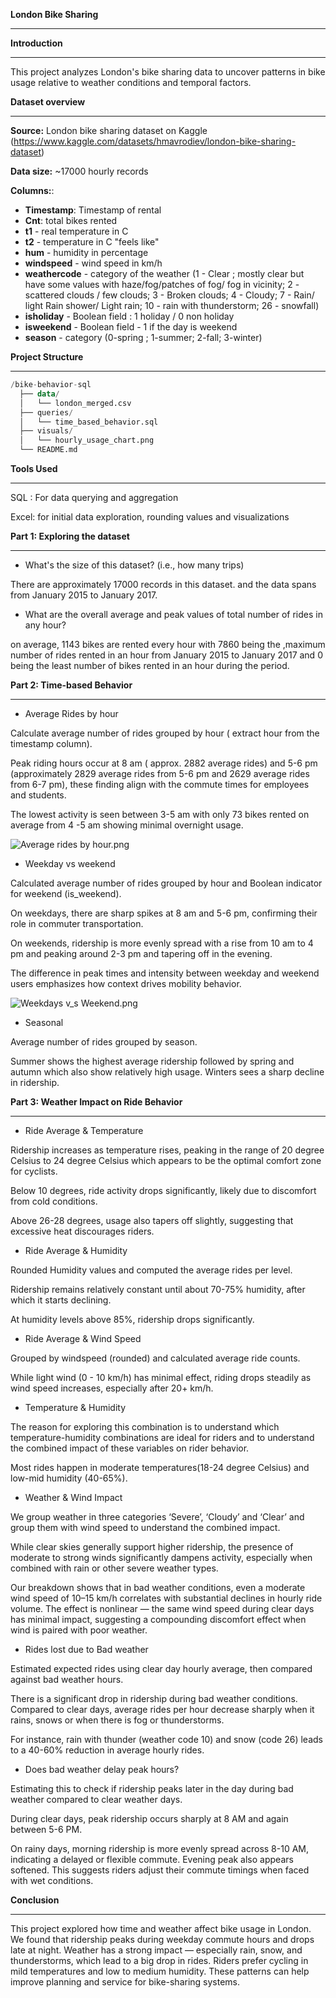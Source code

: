 **London Bike Sharing**

---

**Introduction**

---

This project analyzes London's bike sharing data to uncover patterns in bike usage relative to weather conditions and temporal factors.

**Dataset overview**

---

**Source:** London bike sharing dataset on Kaggle (https://www.kaggle.com/datasets/hmavrodiev/london-bike-sharing-dataset)

**Data size:** ~17000 hourly records

**Columns:**:

- **Timestamp**: Timestamp of rental
- **Cnt**: total bikes rented
- **t1** - real temperature in C
- **t2** - temperature in C "feels like"
- **hum** - humidity in percentage
- **windspeed** - wind speed in km/h
- **weathercode** - category of the weather (1 - Clear ; mostly clear but have some values with haze/fog/patches of fog/ fog in vicinity; 2 - scattered clouds / few clouds; 3 - Broken clouds; 4 - Cloudy; 7 - Rain/ light Rain shower/ Light rain; 10 - rain with thunderstorm; 26 - snowfall)
- **isholiday** - Boolean field : 1 holiday / 0 non holiday
- **isweekend** - Boolean field - 1 if the day is weekend
- **season** - category (0-spring ; 1-summer; 2-fall; 3-winter)

**Project Structure**

---

```sql
/bike-behavior-sql
  ├── data/
  │   └── london_merged.csv
  ├── queries/
  │   └── time_based_behavior.sql
  ├── visuals/
  │   └── hourly_usage_chart.png
  └── README.md
```

**Tools Used**

---

SQL : For data querying and aggregation

Excel: for initial data exploration, rounding values and visualizations

**Part 1: Exploring the dataset**

---

- What's the size of this dataset? (i.e., how many trips)

There are approximately 17000 records in this dataset. and the data spans from January 2015 to January 2017.

- What are the overall average and peak values of total number of rides in any hour?

on average, 1143 bikes are rented every hour with 7860 being the ,maximum number of rides rented in an hour from January 2015 to January 2017 and 0 being the least number of bikes rented in an hour during the period. 

**Part 2: Time-based Behavior**

---

- Average Rides by hour

Calculate average number of rides grouped by hour ( extract hour from the timestamp column). 

Peak riding hours occur at 8 am ( approx. 2882 average rides) and 5-6 pm (approximately 2829 average rides from 5-6 pm and 2629 average rides from 6-7 pm), these finding align with the commute times for employees and students. 

The lowest activity is seen between 3-5 am with only 73 bikes rented on average from 4 -5 am showing minimal overnight usage.

![Average rides by hour.png](attachment:9a6a0d29-69b5-497a-bf18-efe2bce21280:Average_rides_by_hour.png)

- Weekday vs weekend

Calculated average number of rides grouped by hour and Boolean indicator for weekend (is_weekend). 

On weekdays,  there are sharp spikes at 8 am and 5-6 pm, confirming their role in commuter transportation.

On weekends, ridership is more evenly spread with a rise from 10 am to 4 pm and peaking around 2-3 pm and tapering off in the evening.

The difference in peak times and intensity between weekday and weekend users emphasizes how context drives mobility behavior.

![Weekdays v_s Weekend.png](attachment:49d74bbe-c43c-440b-8b14-7fba3d529c07:Weekdays_v_s_Weekend.png)

- Seasonal

Average number of rides grouped by season.

Summer shows the highest average ridership followed by spring and autumn which also show relatively high usage. Winters sees a sharp decline in ridership.

**Part 3: Weather Impact on Ride Behavior**

---

- Ride Average & Temperature

Ridership increases as temperature rises, peaking in the range of 20 degree Celsius to 24 degree Celsius which appears to be the optimal comfort zone for cyclists.

Below 10 degrees, ride activity drops significantly, likely due to discomfort from cold conditions.

Above 26-28 degrees, usage also tapers off slightly, suggesting that excessive heat discourages riders.

- Ride Average & Humidity

Rounded Humidity values and computed the average rides per level.

Ridership remains relatively constant until about 70-75% humidity, after which it starts declining.

At humidity levels above 85%, ridership drops significantly. 

- Ride Average & Wind Speed

Grouped by windspeed (rounded) and calculated average ride counts.

While light wind (0 - 10 km/h) has minimal effect, riding drops steadily as wind speed increases, especially after 20+ km/h.

- Temperature & Humidity

The reason for exploring this combination is to understand which temperature-humidity combinations are ideal for riders and to understand the combined impact of these variables on rider behavior.

Most rides happen in moderate temperatures(18-24 degree Celsius) and low-mid humidity (40-65%). 

- Weather & Wind Impact

We group weather in three categories ‘Severe’, ‘Cloudy’ and ‘Clear’ and group them with wind speed to understand the combined impact.

While clear skies generally support higher ridership, the presence of moderate to strong winds significantly dampens activity, especially when combined with rain or other severe weather types.

Our breakdown shows that in bad weather conditions, even a moderate wind speed of 10–15 km/h correlates with substantial declines in hourly ride volume. The effect is nonlinear — the same wind speed during clear days has minimal impact, suggesting a compounding discomfort effect when wind is paired with poor weather.

- Rides lost due to Bad weather

Estimated expected rides using clear day hourly average, then compared against bad weather hours. 

There is a significant drop in ridership during bad weather conditions. Compared to clear days, average rides per hour decrease sharply when it rains, snows or when there is fog or thunderstorms.

For instance, rain with thunder (weather code 10) and snow (code 26) leads to a 40-60% reduction in average hourly rides. 

- Does bad weather delay peak hours?

Estimating this to check if ridership peaks later in the day during bad weather compared to clear weather days.

During clear days, peak ridership occurs sharply at 8 AM and again between 5-6 PM. 

On rainy days, morning ridership is more evenly spread across 8-10 AM, indicating a delayed or flexible commute. Evening peak also appears softened. This suggests riders adjust their commute timings when faced with wet conditions.

**Conclusion**

---

This project explored how time and weather affect bike usage in London. We found that ridership peaks during weekday commute hours and drops late at night. Weather has a strong impact — especially rain, snow, and thunderstorms, which lead to a big drop in rides. Riders prefer cycling in mild temperatures and low to medium humidity. These patterns can help improve planning and service for bike-sharing systems.
